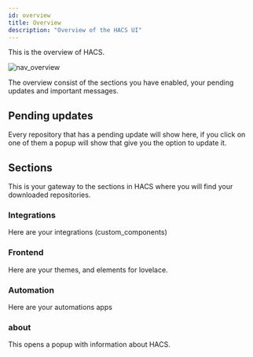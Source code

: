 ```yaml
---
id: overview
title: Overview
description: "Overview of the HACS UI"
---
```


This is the overview of HACS.

![nav_overview](/img/overview.png)

The overview consist of the sections you have enabled, your pending updates and important messages.

## Pending updates

Every repository that has a pending update will show here, if you click on one of them a popup will show that give you the option to update it.

## Sections

This is your gateway to the sections in HACS where you will find your downloaded repositories.

### Integrations

Here are your integrations (custom_components)

### Frontend

Here are your themes, and elements for lovelace.

### Automation

Here are your automations apps

### about

This opens a popup with information about HACS.

